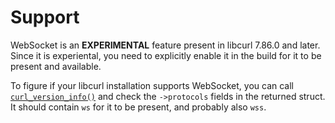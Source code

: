 # Support

WebSocket is an **EXPERIMENTAL** feature present in libcurl 7.86.0 and
later. Since it is experiental, you need to explicitly enable it in the build
for it to be present and available.

To figure if your libcurl installation supports WebSocket, you can call
[`curl_version_info()`](../api.md) and check the `->protocols` fields in the
returned struct. It should contain `ws` for it to be present, and probably
also `wss`.
